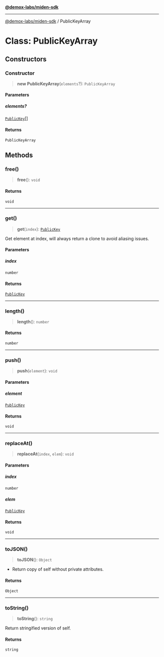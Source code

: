 [**@demox-labs/miden-sdk**](../README.md)

***

[@demox-labs/miden-sdk](../README.md) / PublicKeyArray

# Class: PublicKeyArray

## Constructors

### Constructor

> **new PublicKeyArray**(`elements`?): `PublicKeyArray`

#### Parameters

##### elements?

[`PublicKey`](PublicKey.md)[]

#### Returns

`PublicKeyArray`

## Methods

### free()

> **free**(): `void`

#### Returns

`void`

***

### get()

> **get**(`index`): [`PublicKey`](PublicKey.md)

Get element at index, will always return a clone to avoid aliasing issues.

#### Parameters

##### index

`number`

#### Returns

[`PublicKey`](PublicKey.md)

***

### length()

> **length**(): `number`

#### Returns

`number`

***

### push()

> **push**(`element`): `void`

#### Parameters

##### element

[`PublicKey`](PublicKey.md)

#### Returns

`void`

***

### replaceAt()

> **replaceAt**(`index`, `elem`): `void`

#### Parameters

##### index

`number`

##### elem

[`PublicKey`](PublicKey.md)

#### Returns

`void`

***

### toJSON()

> **toJSON**(): `Object`

* Return copy of self without private attributes.

#### Returns

`Object`

***

### toString()

> **toString**(): `string`

Return stringified version of self.

#### Returns

`string`
